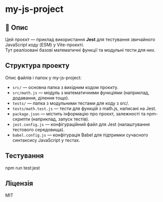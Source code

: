 # my-js-project

## 📌 Опис

Цей проєкт — приклад використання **Jest** для тестування звичайного JavaScript коду (ESM) у Vite-проєкті.  
Тут реалізовані базові математичні функції та модульні тести для них.

## Структура проекту

Опис файлів і папок у my-js-project:

- `src/` — основна папка з вихідним кодом проєкту.
- `src/math.js` — модуль з математичними функціями (наприклад, додавання, ділення тощо).
- `tests/` — папка з модульними тестами для коду з src/.
- `tests/math.test.js` — тести для функцій з math.js, написані на Jest.
- `package.json` — містить інформацію про проєкт, залежності та npm-скрипти (наприклад, запуск тестів).
- `jest.config.js` — конфігураційний файл для Jest (налаштування тестового середовища).
- `babel.config.js` — конфігурація Babel для підтримки сучасного синтаксису JavaScript у тестах.

## Тестування

npm run test:jest

## Ліцензія

MIT